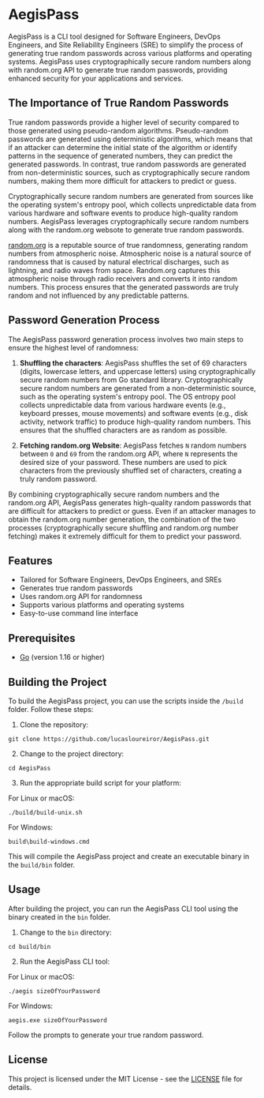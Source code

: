 # AegisPass

AegisPass is a CLI tool designed for Software Engineers, DevOps Engineers, and Site Reliability Engineers (SRE) to simplify the process of generating true random passwords across various platforms and operating systems. AegisPass uses cryptographically secure random numbers along with random.org API to generate true random passwords, providing enhanced security for your applications and services.

## The Importance of True Random Passwords

True random passwords provide a higher level of security compared to those generated using pseudo-random algorithms. Pseudo-random passwords are generated using deterministic algorithms, which means that if an attacker can determine the initial state of the algorithm or identify patterns in the sequence of generated numbers, they can predict the generated passwords. In contrast, true random passwords are generated from non-deterministic sources, such as cryptographically secure random numbers, making them more difficult for attackers to predict or guess.

Cryptographically secure random numbers are generated from sources like the operating system's entropy pool, which collects unpredictable data from various hardware and software events to produce high-quality random numbers. AegisPass leverages cryptographically secure random numbers along with the random.org websote to generate true random passwords.

[random.org](https://www.random.org/) is a reputable source of true randomness, generating random numbers from atmospheric noise. Atmospheric noise is a natural source of randomness that is caused by natural electrical discharges, such as lightning, and radio waves from space. Random.org captures this atmospheric noise through radio receivers and converts it into random numbers. This process ensures that the generated passwords are truly random and not influenced by any predictable patterns.


## Password Generation Process

The AegisPass password generation process involves two main steps to ensure the highest level of randomness:

1. **Shuffling the characters**: AegisPass shuffles the set of 69 characters (digits, lowercase letters, and uppercase letters) using cryptographically secure random numbers from Go standard library. Cryptographically secure random numbers are generated from a non-deterministic source, such as the operating system's entropy pool. The OS entropy pool collects unpredictable data from various hardware events (e.g., keyboard presses, mouse movements) and software events (e.g., disk activity, network traffic) to produce high-quality random numbers. This ensures that the shuffled characters are as random as possible.

2. **Fetching random.org Website**: AegisPass fetches `N` random numbers between `0` and `69` from the random.org API, where `N` represents the desired size of your password. These numbers are used to pick characters from the previously shuffled set of characters, creating a truly random password.

By combining cryptographically secure random numbers and the random.org API, AegisPass generates high-quality random passwords that are difficult for attackers to predict or guess. Even if an attacker manages to obtain the random.org number generation, the combination of the two processes (cryptographically secure shuffling and random.org number fetching) makes it extremely difficult for them to predict your password.

## Features

- Tailored for Software Engineers, DevOps Engineers, and SREs
- Generates true random passwords
- Uses random.org API for randomness
- Supports various platforms and operating systems
- Easy-to-use command line interface

## Prerequisites

- [Go](https://golang.org/doc/install) (version 1.16 or higher)

## Building the Project

To build the AegisPass project, you can use the scripts inside the `/build` folder. Follow these steps:

1. Clone the repository:

```
git clone https://github.com/lucasloureiror/AegisPass.git
```

2. Change to the project directory:

```
cd AegisPass
```

3. Run the appropriate build script for your platform:

For Linux or macOS:

```
./build/build-unix.sh
```

For Windows:

```
build\build-windows.cmd
```

This will compile the AegisPass project and create an executable binary in the `build/bin` folder.

## Usage

After building the project, you can run the AegisPass CLI tool using the binary created in the `bin` folder.

1. Change to the `bin` directory:

```
cd build/bin
```

2. Run the AegisPass CLI tool:

For Linux or macOS:

```
./aegis sizeOfYourPassword
```

For Windows:

```
aegis.exe sizeOfYourPassword
```

Follow the prompts to generate your true random password.

## License

This project is licensed under the MIT License - see the [LICENSE](LICENSE) file for details.
